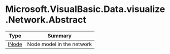 ﻿
# Microsoft.VisualBasic.Data.visualize.Network.Abstract

|Type|Summary|
|----|-------|
|<a href="#" onClick="load('/docs/Microsoft.VisualBasic.Data.visualize.Network.Abstract/INode.md')">INode</a>|Node model in the network|

